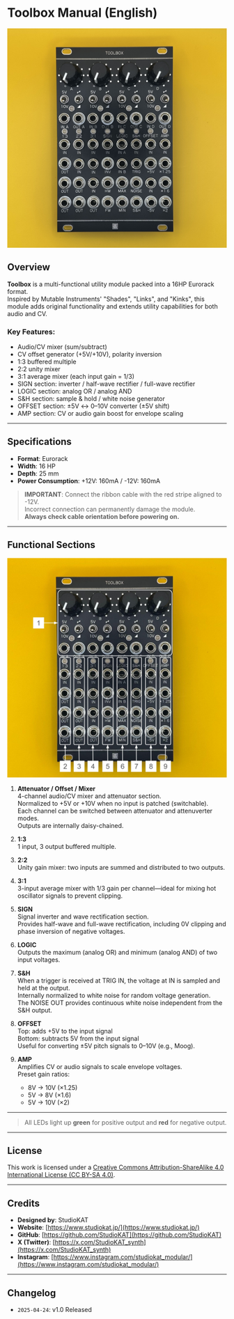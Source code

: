 # Toolbox Manual (English)

![Toolbox Front](../Images/Toolbox_Front.jpeg)

## Overview

**Toolbox** is a multi-functional utility module packed into a 16HP Eurorack format.  
Inspired by Mutable Instruments' "Shades", "Links", and "Kinks", this module adds original functionality and extends utility capabilities for both audio and CV.

### Key Features:
- Audio/CV mixer (sum/subtract)  
- CV offset generator (+5V/+10V), polarity inversion  
- 1:3 buffered multiple  
- 2:2 unity mixer  
- 3:1 average mixer (each input gain = 1/3)  
- SIGN section: inverter / half-wave rectifier / full-wave rectifier  
- LOGIC section: analog OR / analog AND  
- S&H section: sample & hold / white noise generator  
- OFFSET section: ±5V ↔ 0–10V converter (±5V shift)  
- AMP section: CV or audio gain boost for envelope scaling

---

## Specifications

- **Format**: Eurorack  
- **Width**: 16 HP  
- **Depth**: 25 mm  
- **Power Consumption**: +12V: 160mA / -12V: 160mA  

> **IMPORTANT**: Connect the ribbon cable with the red stripe aligned to -12V.  
> Incorrect connection can permanently damage the module.  
> **Always check cable orientation before powering on.**

---

## Functional Sections

![explanation](../Images/Toolbox_Ex.jpg)

1. **Attenuator / Offset / Mixer**  
   4-channel audio/CV mixer and attenuator section.  
   Normalized to +5V or +10V when no input is patched (switchable).  
   Each channel can be switched between attenuator and attenuverter modes.  
   Outputs are internally daisy-chained.

2. **1:3**  
   1 input, 3 output buffered multiple.

3. **2:2**  
   Unity gain mixer: two inputs are summed and distributed to two outputs.

4. **3:1**  
   3-input average mixer with 1/3 gain per channel—ideal for mixing hot oscillator signals to prevent clipping.

5. **SIGN**  
   Signal inverter and wave rectification section.  
   Provides half-wave and full-wave rectification, including 0V clipping and phase inversion of negative voltages.

6. **LOGIC**  
   Outputs the maximum (analog OR) and minimum (analog AND) of two input voltages.

7. **S&H**  
   When a trigger is received at TRIG IN, the voltage at IN is sampled and held at the output.  
   Internally normalized to white noise for random voltage generation.  
   The NOISE OUT provides continuous white noise independent from the S&H output.

8. **OFFSET**  
   Top: adds +5V to the input signal  
   Bottom: subtracts 5V from the input signal  
   Useful for converting ±5V pitch signals to 0–10V (e.g., Moog).

9. **AMP**  
   Amplifies CV or audio signals to scale envelope voltages.  
   Preset gain ratios:  
   - 8V → 10V (×1.25)  
   - 5V → 8V (×1.6)  
   - 5V → 10V (×2)

---

> All LEDs light up **green** for positive output and **red** for negative output.

---

## License

This work is licensed under a [Creative Commons Attribution-ShareAlike 4.0 International License (CC BY-SA 4.0)](https://creativecommons.org/licenses/by-sa/4.0/).

---

## Credits

- **Designed by**: StudioKAT  
- **Website**: [https://www.studiokat.jp/](https://www.studiokat.jp/)  
- **GitHub**: [https://github.com/StudioKAT](https://github.com/StudioKAT)  
- **X (Twitter)**: [https://x.com/StudioKAT_synth](https://x.com/StudioKAT_synth)  
- **Instagram**: [https://www.instagram.com/studiokat_modular/](https://www.instagram.com/studiokat_modular/)

---

## Changelog

- `2025-04-24`: v1.0 Released  
